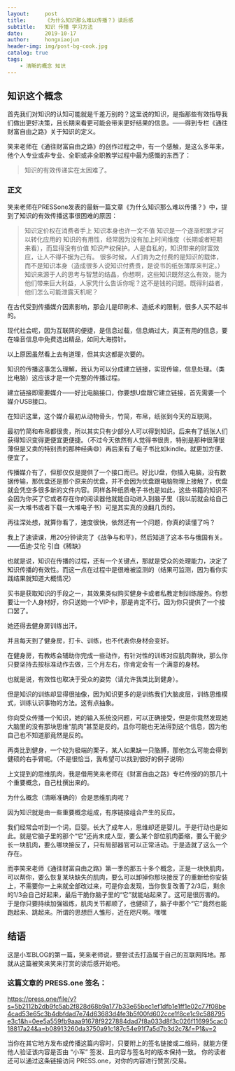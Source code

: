 ```yaml
---
layout:     post
title:      《为什么知识那么难以传播？》读后感
subtitle:   知识 传播 学习方法
date:       2019-10-17
author:     hongxiaojun
header-img: img/post-bg-cook.jpg
catalog: true
tags:
    - 清晰的概念 知识
---
```


## 知识这个概念

首先我们对知识的认知可能就是千差万别的？这里说的知识，是指那些有效指导我们做出更好决策，且长期来看更可能会带来更好结果的信息。——得到专栏《通往财富自由之路》关于知识的定义。

笑来老师在《通往财富自由之路》的创作过程之中，有一个感触，是这么多年来，他个人专业或非专业、全职或非全职教学过程中最为感慨的东西了：

> 知识的有效传递实在太困难了。


### 正文

笑来老师在PRESSone发表的最新一篇文章《为什么知识那么难以传播？》中，提到了知识的有效传播这事很困难的原因：

> 知识定价权在消费者手上
> 知识本身也许一文不值
> 知识是一个逐渐积累才可以转化应用的
> 知识的有用性，经常因为没有加上时间维度（长期或者短期来看），而显得没有价值
> 知识产权保护。人是自私的，知识带来的财富效应，让人不得不据为己有。
> 很多时候，人们肯为之付费的是知识的载体，而不是知识本身（造成很多人说知识付费贵，是说书的纸张薄厚来判定。）
> 知识来源于人的思考与智慧的结晶，你想啊，这些知识既然这么有效，能为他们带来巨大利益，人家凭什么告诉你呢？这不是钱的问题。既得利益者，他们怎么可能泄露天机呢？

在古代受到传播媒介因素影响，那会儿是印刷术、造纸术的限制，很多人买不起书的。

现代社会呢，因为互联网的便捷，是信息过载，信息熵过大，真正有用的信息，要在噪音信息中免费选出精品，如同大海捞针。

以上原因虽然看上去有道理，但其实这都是次要的。

知识的传播这事怎么理解，我认为可以分成建立链接，实现传输，信息处理。（类比电脑）这应该才是一个完整的传播过程。

建立链接即需要媒介——好比电脑接口，你要想U盘跟它建立链接，首先需要一个媒介USB接口。

在知识这里，这个媒介最初从动物骨头，竹简，布帛，纸张到今天的互联网。

最初竹简和布帛都很贵，所以其实只有少部分人可以得到知识。后来有了纸张人们获得知识变得更便宜更便捷。（不过今天依然有人觉得书很贵，特别是那种很薄很薄但是又卖的特别贵的那种经典😄）再后来有了电子书比如kindle。就更加方便、便宜了。

传播媒介有了，但那仅仅是提供了一个接口而已。好比U盘，你插入电脑，没有数据传输，那优盘还是那个原来的优盘，并不会因为优盘跟电脑物理上接触了，优盘就会凭空多很多新的文件内容。同样各种纸质电子书也是如此，这些书籍的知识不会因为你买了它或者存在你的阅读器他就能自动进入到脑子里（我以前就会给自己买一大堆书或者下载一大堆电子书）可是其实真的没翻几页的。

再往深处想，就算你看了，速度很快，依然还有一个问题，你真的读懂了吗？

我上了速读课，用20分钟读完了《战争与和平》，然后知道了这本书与俄国有关。——伍迪·艾伦 引自《稀缺》

也就是说，知识在传播的过程，还有一个关键点，那就是受众的处理能力，决定了知识传播的有效性。而这一点在过程中是很难被监测的（结果可监测，因为看你实践结果就知道大概情况）

买书是获取知识的手段之一，其效果类似购买健身卡或者私教定制训练服务。你想要让一个人身材好，你只送她一个VIP卡，那是肯定不行。因为你只提供了一个接口罢了。

她还得去健身房训练出汗。

并且每天到了健身房，打卡、训练，也不代表你身材会变好。

在健身房，有教练会辅助你完成一些动作，有针对性的训练对应肌肉群块，那么你只要坚持去按标准动作去做，三个月左右，你肯定会有一个满意的身材。

也就是说，有效性也取决于受众的姿势（请允许我类比到健身）。

但是知识的训练却显得很抽像，因为知识更多的是训练我们大脑皮层，训练思维模式，训练认识事物的方法。这有点抽象。

你向受众传播一个知识，她的输入系统没问题，可以正确接受，但是你竟然发现她大脑里的没有那块思维“肌肉”甚至是反的。且你可能也无法得到这个信息，因为他自己也不知道那竟然是反的。

再类比到健身，一个较为极端的栗子，某人如果缺一只胳膊，那他怎么可能会得到健硕的右手臂呢。（不是很恰当，我希望可以找到很好的例子说明）

上文提到的思维肌肉，我是借用笑来老师在《财富自由之路》专栏传授的的那几十个重要概念，自己杜撰出来的。

为什么概念（清晰准确的）会是思维肌肉呢？

因为知识就是由一些重要概念组成，有序链接组合产生的反应。

我们经常会听到一个词，巨婴。长大了成年人，思维却还是婴儿。于是行动也是如此。就是它脑子里的那个“它”还尚未成人型，要么某个部位肌肉萎缩，要么干脆少长一块肌肉，要么哪块接反了，只有局部器官可以正常活动。于是造就了这么一个存在。

而李笑来老师《通往财富自由之路》第一季的那五十多个概念，正是一块快肌肉，可以帮你，要么恢复某块缺失的肌肉，要么可以卸掉你那块接反了的重新给你安装上，不需要你一上来就全部改过来，可是你会发现，当你恢复改善了2/3后，剩余的1/3会自己好起来，最后干脆你脑子里的“它”就能站起来了。这可是很厉害的。于是你只要持续加强锻炼，肌肉关节都顺了，也健硕了，脑子中那个“它”竟然也能跑起来、跳起来。所谓的思想巨人雏形，近在咫尺啊。嘿嘿

## 结语

这是小军BLOG的第一篇，笑来老师说，要尝试去打造属于自己的互联网阵地。那就从这篇被笑来笑来打赏的读后感开始吧。

### 这篇文章的 PRESS.one 签名：
https://press.one/file/v?s=5b2112b2db9fc5ab2f828d68b9a177b33e65bec1ef1dfb1e1ff1e02c77f08be4cad53e65c3b4dbfdad7e74d63683d4fe3b5f00fd602cce1f8ce1c9c588795e3c1&h=0ee5a559fb9aaa91678f9227884dad7f8a033d8f3c026f116995cac018817a24&a=b08913260da3750a91c187c54e91f7a5d7b3d2c7&f=P1&v=2

当你在其它地方发布或传播这篇内容时，只要附上的签名链接或二维码，就能方便他人验证该内容是否由 “小军” 签发、且内容与签名时的版本保持一致。
你的读者还可以通过这条链接访问 PRESS.one，对你的内容进行赞赏/交易。




